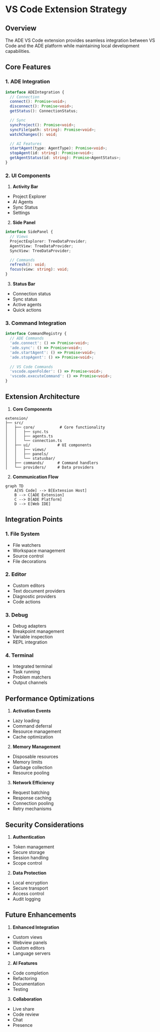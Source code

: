 # VS Code Extension Strategy

## Overview
The ADE VS Code extension provides seamless integration between VS Code and the ADE platform while maintaining local development capabilities.

## Core Features

### 1. ADE Integration
```typescript
interface ADEIntegration {
  // Connection
  connect(): Promise<void>;
  disconnect(): Promise<void>;
  getStatus(): ConnectionStatus;

  // Sync
  syncProject(): Promise<void>;
  syncFile(path: string): Promise<void>;
  watchChanges(): void;

  // AI Features
  startAgent(type: AgentType): Promise<void>;
  stopAgent(id: string): Promise<void>;
  getAgentStatus(id: string): Promise<AgentStatus>;
}
```

### 2. UI Components

1. **Activity Bar**
- Project Explorer
- AI Agents
- Sync Status
- Settings

2. **Side Panel**
```typescript
interface SidePanel {
  // Views
  ProjectExplorer: TreeDataProvider;
  AgentView: TreeDataProvider;
  SyncView: TreeDataProvider;

  // Commands
  refresh(): void;
  focus(view: string): void;
}
```

3. **Status Bar**
- Connection status
- Sync status
- Active agents
- Quick actions

### 3. Command Integration
```typescript
interface CommandRegistry {
  // ADE Commands
  'ade.connect': () => Promise<void>;
  'ade.sync': () => Promise<void>;
  'ade.startAgent': () => Promise<void>;
  'ade.stopAgent': () => Promise<void>;
  
  // VS Code Commands
  'vscode.openFolder': () => Promise<void>;
  'vscode.executeCommand': () => Promise<void>;
}
```

## Extension Architecture

1. **Core Components**
```
extension/
├── src/
│   ├── core/           # Core functionality
│   │   ├── sync.ts
│   │   ├── agents.ts
│   │   └── connection.ts
│   ├── ui/            # UI components
│   │   ├── views/
│   │   ├── panels/
│   │   └── statusbar/
│   ├── commands/      # Command handlers
│   └── providers/     # Data providers
```

2. **Communication Flow**
```mermaid
graph TD
    A[VS Code] --> B[Extension Host]
    B --> C[ADE Extension]
    C --> D[ADE Platform]
    D --> E[Web IDE]
```

## Integration Points

### 1. File System
- File watchers
- Workspace management
- Source control
- File decorations

### 2. Editor
- Custom editors
- Text document providers
- Diagnostic providers
- Code actions

### 3. Debug
- Debug adapters
- Breakpoint management
- Variable inspection
- REPL integration

### 4. Terminal
- Integrated terminal
- Task running
- Problem matchers
- Output channels

## Performance Optimizations

1. **Activation Events**
- Lazy loading
- Command deferral
- Resource management
- Cache optimization

2. **Memory Management**
- Disposable resources
- Memory limits
- Garbage collection
- Resource pooling

3. **Network Efficiency**
- Request batching
- Response caching
- Connection pooling
- Retry mechanisms

## Security Considerations

1. **Authentication**
- Token management
- Secure storage
- Session handling
- Scope control

2. **Data Protection**
- Local encryption
- Secure transport
- Access control
- Audit logging

## Future Enhancements

1. **Enhanced Integration**
- Custom views
- Webview panels
- Custom editors
- Language servers

2. **AI Features**
- Code completion
- Refactoring
- Documentation
- Testing

3. **Collaboration**
- Live share
- Code review
- Chat
- Presence
